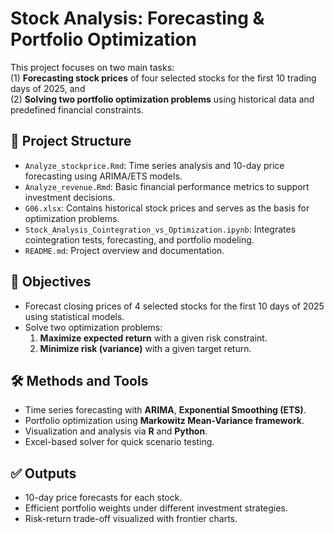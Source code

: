 # Stock Analysis: Forecasting & Portfolio Optimization

This project focuses on two main tasks:  
(1) **Forecasting stock prices** of four selected stocks for the first 10 trading days of 2025, and  
(2) **Solving two portfolio optimization problems** using historical data and predefined financial constraints.

## 📁 Project Structure

- `Analyze_stockprice.Rmd`: Time series analysis and 10-day price forecasting using ARIMA/ETS models.
- `Analyze_revenue.Rmd`: Basic financial performance metrics to support investment decisions.
- `G06.xlsx`: Contains historical stock prices and serves as the basis for optimization problems.
- `Stock_Analysis_Cointegration_vs_Optimization.ipynb`: Integrates cointegration tests, forecasting, and portfolio modeling.
- `README.md`: Project overview and documentation.

## 📌 Objectives

- Forecast closing prices of 4 selected stocks for the first 10 days of 2025 using statistical models.
- Solve two optimization problems:
  1. **Maximize expected return** with a given risk constraint.
  2. **Minimize risk (variance)** with a given target return.

## 🛠 Methods and Tools

- Time series forecasting with **ARIMA**, **Exponential Smoothing (ETS)**.
- Portfolio optimization using **Markowitz Mean-Variance framework**.
- Visualization and analysis via **R** and **Python**.
- Excel-based solver for quick scenario testing.

## ✅ Outputs

- 10-day price forecasts for each stock.
- Efficient portfolio weights under different investment strategies.
- Risk-return trade-off visualized with frontier charts.
